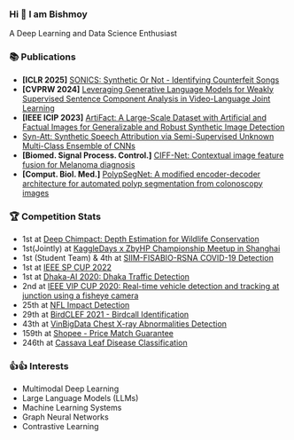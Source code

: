 ### Hi :wave: I am Bishmoy
A Deep Learning and Data Science Enthusiast 

### :books: Publications
* **[ICLR 2025]** [SONICS: Synthetic Or Not - Identifying Counterfeit Songs](https://openreview.net/forum?id=PY7KSh29Z8)
* **[CVPRW 2024]** [Leveraging Generative Language Models for Weakly Supervised Sentence Component Analysis in Video-Language Joint Learning](https://openaccess.thecvf.com/content/CVPR2024W/MULA/html/Ibn_Abdul_Hakim_Leveraging_Generative_Language_Models_for_Weakly_Supervised_Sentence_Component_Analysis_CVPRW_2024_paper.html)
* **[IEEE ICIP 2023]** [ArtiFact: A Large-Scale Dataset with Artificial and Factual Images for Generalizable and Robust Synthetic Image Detection](https://arxiv.org/abs/2302.11970)
* [Syn-Att: Synthetic Speech Attribution via Semi-Supervised Unknown Multi-Class Ensemble of CNNs](https://arxiv.org/abs/2309.08146)
* **[Biomed. Signal Process. Control.]** [CIFF-Net: Contextual image feature fusion for Melanoma diagnosis](https://ui.adsabs.harvard.edu/abs/2023arXiv230303672A/abstract)
* **[Comput. Biol. Med.]** [PolypSegNet: A modified encoder-decoder architecture for automated polyp segmentation from colonoscopy images](https://www.sciencedirect.com/science/article/pii/S0010482520304509)

### :trophy: Competition Stats
* 1st at [Deep Chimpact: Depth Estimation for Wildlife Conservation](https://www.drivendata.org/competitions/82/competition-wildlife-video-depth-estimation)
* 1st(Jointly) at [KaggleDays x ZbyHP Championship Meetup in Shanghai](https://logicai.io/blog/1-dont-stop-until-you-drop/)
* 1st (Student Team) & 4th at [SIIM-FISABIO-RSNA COVID-19 Detection](https://www.kaggle.com/c/siim-covid19-detection)
* 1st at [IEEE SP CUP 2022](https://signalprocessingsociety.org/community-involvement/ieee-signal-processing-cup-2022)
* 1st at [Dhaka-AI 2020: Dhaka Traffic Detection](https://www.facebook.com/dhaka.ai.bd/posts/194411675415466?__cft__%5B0%5D=AZX9wHwmbXrq2dxLojeHeOF1FQFFUHh0JUG7zVSsDhEWR58jsloLXOYChHXxbVVdfLBC6DSnNGZYUryAocbYnMGmH8fGFtI-aCRwyGIzq1vPcRaZiy2GZqK_VdO4CVGlLo53VKCp1vsvT5XkMQ0L7uZu&__tn__=%2CO%2CP-R)
* 2nd at [IEEE VIP CUP 2020: Real-time vehicle detection and tracking at junction using a fisheye camera](https://signalprocessingsociety.org/community-involvement/vip-cup-2020-icip-2020)
* 25th at [NFL Impact Detection](https://www.kaggle.com/c/nfl-impact-detection)
* 29th at [BirdCLEF 2021 - Birdcall Identification](https://www.kaggle.com/c/birdclef-2021)
* 43th at [VinBigData Chest X-ray Abnormalities Detection](https://www.kaggle.com/c/vinbigdata-chest-xray-abnormalities-detection)
* 159th at [Shopee - Price Match Guarantee](https://www.kaggle.com/c/shopee-product-matching)
* 246th at [Cassava Leaf Disease Classification](https://www.kaggle.com/c/cassava-leaf-disease-classification)

### :+1::thumbsup: Interests
* Multimodal Deep Learning
* Large Language Models (LLMs)
* Machine Learning Systems
* Graph Neural Networks
* Contrastive Learning

